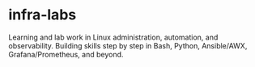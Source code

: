 # infra-labs
Learning and lab work in Linux administration, automation, and observability. Building skills step by step in Bash, Python, Ansible/AWX, Grafana/Prometheus, and beyond.
